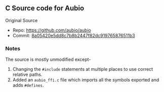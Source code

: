 ## C Source code for Aubio

Original Source
- Repo: https://github.com/aubio/aubio
- Commit: [8a05420e5dd8c7b8b2447f82dc919765876511b3](https://github.com/aubio/aubio/commit/8a05420e5dd8c7b8b2447f82dc919765876511b3)

### Notes

The source is mostly unmodified except-
1. Changing the `#include` statements at multiple places to use correct relative paths.
2. Added an `aubio_ffi.c` file which imports all the symbols exported and adds `#defines`.
